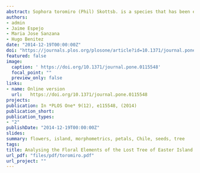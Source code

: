 ```yaml
---
abstract: Sophora toromiro (Phil) Skottsb. is a species that has been extinct in its natural habitat Easter Island (Rapa Nui) for over 50 years. However, seed collections carried out before its extinction have allowed its persistence ex-situ in different botanical gardens and private collections around the world. The progenies of these diverse collections have been classified in different lines, most of them exhibiting high similarity as corroborated by molecular markers. In spite of this resemblance observed between the different lines, one of them (Titze) has dissimilar floral elements, thus generating doubts regarding its species classification. The floral elements (wing, standard and keel) belonging to three different S. toromiro lines and two related species were analyzed using geometric morphometrics. This method was applied in order to quantify the floral shape variation of the standard, wing, and keel between the different lines and control species. Geometric morphometrics analyses were able to distinguish the floral elements at both intra (lines) and inter-specific levels. The present results are on line with the cumulative evidence that supports the Titze line as not being a proper member of the S. toromiro species, but probably a hybridization product or even another species of the Edwardsia section. The reintroduction programs of S. toromiro should consider this information when assessing the authenticity and origin of the lines that will be used to repopulate the island.
authors:
- admin
- Jaime Espejo
- Maria Jose Sanzana
- Hugo Benitez
date: "2014-12-19T00:00:00Z"
doi: "https://journals.plos.org/plosone/article?id=10.1371/journal.pone.0115548"
featured: false
image:
  caption: ' https://doi.org/10.1371/journal.pone.0115548'
  focal_point: ""
  preview_only: false
links:
- name: Online version
  url:   https://doi.org/10.1371/journal.pone.0115548
projects:
publication: In *PLOS One* 9(12), e115548, (2014)
publication_short: 
publication_types:
- "2"
publishDate: "2014-12-19T00:00:00Z"
slides: 
summary: flowers, island, morphometrics, petals, Chile, seeds, tree
tags:
title: Analysing the Floral Elements of the Lost Tree of Easter Island A Morphometric Comparison between the Remaining Ex-Situ Lines of the Endemic Extinct Species Sophora toromiro
url_pdf: "files/pdf/toromiro.pdf"
url_project: ""
---
```


